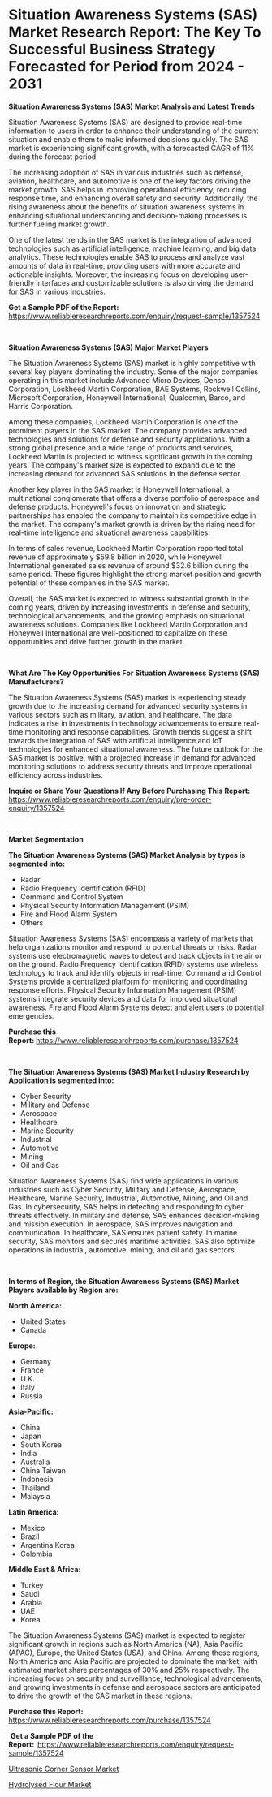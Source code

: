 <p><h1>Situation Awareness Systems (SAS) Market Research Report: The Key To Successful Business Strategy Forecasted for Period from 2024 - 2031</h1></p><p><strong>Situation Awareness Systems (SAS) Market Analysis and Latest Trends</strong></p>
<p><p>Situation Awareness Systems (SAS) are designed to provide real-time information to users in order to enhance their understanding of the current situation and enable them to make informed decisions quickly. The SAS market is experiencing significant growth, with a forecasted CAGR of 11% during the forecast period. </p><p>The increasing adoption of SAS in various industries such as defense, aviation, healthcare, and automotive is one of the key factors driving the market growth. SAS helps in improving operational efficiency, reducing response time, and enhancing overall safety and security. Additionally, the rising awareness about the benefits of situation awareness systems in enhancing situational understanding and decision-making processes is further fueling market growth.</p><p>One of the latest trends in the SAS market is the integration of advanced technologies such as artificial intelligence, machine learning, and big data analytics. These technologies enable SAS to process and analyze vast amounts of data in real-time, providing users with more accurate and actionable insights. Moreover, the increasing focus on developing user-friendly interfaces and customizable solutions is also driving the demand for SAS in various industries.</p></p>
<p><strong>Get a Sample PDF of the Report:&nbsp;</strong> <a href="https://www.reliableresearchreports.com/enquiry/request-sample/1357524">https://www.reliableresearchreports.com/enquiry/request-sample/1357524</a></p>
<p>&nbsp;</p>
<p><strong>Situation Awareness Systems (SAS) Major Market Players</strong></p>
<p><p>The Situation Awareness Systems (SAS) market is highly competitive with several key players dominating the industry. Some of the major companies operating in this market include Advanced Micro Devices, Denso Corporation, Lockheed Martin Corporation, BAE Systems, Rockwell Collins, Microsoft Corporation, Honeywell International, Qualcomm, Barco, and Harris Corporation.</p><p>Among these companies, Lockheed Martin Corporation is one of the prominent players in the SAS market. The company provides advanced technologies and solutions for defense and security applications. With a strong global presence and a wide range of products and services, Lockheed Martin is projected to witness significant growth in the coming years. The company's market size is expected to expand due to the increasing demand for advanced SAS solutions in the defense sector.</p><p>Another key player in the SAS market is Honeywell International, a multinational conglomerate that offers a diverse portfolio of aerospace and defense products. Honeywell's focus on innovation and strategic partnerships has enabled the company to maintain its competitive edge in the market. The company's market growth is driven by the rising need for real-time intelligence and situational awareness capabilities.</p><p>In terms of sales revenue, Lockheed Martin Corporation reported total revenue of approximately $59.8 billion in 2020, while Honeywell International generated sales revenue of around $32.6 billion during the same period. These figures highlight the strong market position and growth potential of these companies in the SAS market.</p><p>Overall, the SAS market is expected to witness substantial growth in the coming years, driven by increasing investments in defense and security, technological advancements, and the growing emphasis on situational awareness solutions. Companies like Lockheed Martin Corporation and Honeywell International are well-positioned to capitalize on these opportunities and drive further growth in the market.</p></p>
<p>&nbsp;</p>
<p><strong>What Are The Key Opportunities For Situation Awareness Systems (SAS) Manufacturers?</strong></p>
<p><p>The Situation Awareness Systems (SAS) market is experiencing steady growth due to the increasing demand for advanced security systems in various sectors such as military, aviation, and healthcare. The data indicates a rise in investments in technology advancements to ensure real-time monitoring and response capabilities. Growth trends suggest a shift towards the integration of SAS with artificial intelligence and IoT technologies for enhanced situational awareness. The future outlook for the SAS market is positive, with a projected increase in demand for advanced monitoring solutions to address security threats and improve operational efficiency across industries.</p></p>
<p><strong>Inquire or Share Your Questions If Any Before Purchasing This Report:</strong> <a href="https://www.reliableresearchreports.com/enquiry/pre-order-enquiry/1357524">https://www.reliableresearchreports.com/enquiry/pre-order-enquiry/1357524</a></p>
<p>&nbsp;</p>
<p><strong>Market Segmentation</strong></p>
<p><strong>The Situation Awareness Systems (SAS) Market Analysis by types is segmented into:</strong></p>
<p><ul><li>Radar</li><li>Radio Frequency Identification (RFID)</li><li>Command and Control System</li><li>Physical Security Information Management (PSIM)</li><li>Fire and Flood Alarm System</li><li>Others</li></ul></p>
<p><p>Situation Awareness Systems (SAS) encompass a variety of markets that help organizations monitor and respond to potential threats or risks. Radar systems use electromagnetic waves to detect and track objects in the air or on the ground. Radio Frequency Identification (RFID) systems use wireless technology to track and identify objects in real-time. Command and Control Systems provide a centralized platform for monitoring and coordinating response efforts. Physical Security Information Management (PSIM) systems integrate security devices and data for improved situational awareness. Fire and Flood Alarm Systems detect and alert users to potential emergencies.</p></p>
<p><strong>Purchase this Report:&nbsp;</strong><a href="https://www.reliableresearchreports.com/purchase/1357524">https://www.reliableresearchreports.com/purchase/1357524</a></p>
<p>&nbsp;</p>
<p><strong>The Situation Awareness Systems (SAS) Market Industry Research by Application is segmented into:</strong></p>
<p><ul><li>Cyber Security</li><li>Military and Defense</li><li>Aerospace</li><li>Healthcare</li><li>Marine Security</li><li>Industrial</li><li>Automotive</li><li>Mining</li><li>Oil and Gas</li></ul></p>
<p><p>Situation Awareness Systems (SAS) find wide applications in various industries such as Cyber Security, Military and Defense, Aerospace, Healthcare, Marine Security, Industrial, Automotive, Mining, and Oil and Gas. In cybersecurity, SAS helps in detecting and responding to cyber threats effectively. In military and defense, SAS enhances decision-making and mission execution. In aerospace, SAS improves navigation and communication. In healthcare, SAS ensures patient safety. In marine security, SAS monitors and secures maritime activities. SAS also optimize operations in industrial, automotive, mining, and oil and gas sectors.</p></p>
<p>&nbsp;</p>
<p><strong>In terms of Region, the Situation Awareness Systems (SAS) Market Players available by Region are:</strong></p>
<p>
    <p> <strong> North America: </strong>
        <ul>
            <li>United States</li>
            <li>Canada</li>
        </ul>
        </p> 
    <p> <strong> Europe: </strong>
        <ul>
            <li>Germany</li>
            <li>France</li>
            <li>U.K.</li>
            <li>Italy</li>
            <li>Russia</li>
        </ul>
        </p> 
    <p> <strong> Asia-Pacific: </strong>
        <ul>
            <li>China</li>
            <li>Japan</li>
            <li>South Korea</li>
            <li>India</li>
            <li>Australia</li>
            <li>China Taiwan</li>
            <li>Indonesia</li>
            <li>Thailand</li>
            <li>Malaysia</li>
        </ul>
        </p> 
    <p> <strong> Latin America: </strong>
        <ul>
            <li>Mexico</li>
            <li>Brazil</li>
            <li>Argentina Korea</li>
            <li>Colombia</li>
        </ul>
        </p> 
    <p> <strong> Middle East & Africa: </strong>
        <ul>
            <li>Turkey</li>
            <li>Saudi</li>
            <li>Arabia</li>
            <li>UAE</li>
            <li>Korea</li>
        </ul>
    </p>
    </p>
<p><p>The Situation Awareness Systems (SAS) market is expected to register significant growth in regions such as North America (NA), Asia Pacific (APAC), Europe, the United States (USA), and China. Among these regions, North America and Asia Pacific are projected to dominate the market, with estimated market share percentages of 30% and 25% respectively. The increasing focus on security and surveillance, technological advancements, and growing investments in defense and aerospace sectors are anticipated to drive the growth of the SAS market in these regions.</p></p>
<p><strong>Purchase this Report: </strong><a href="https://www.reliableresearchreports.com/purchase/1357524">https://www.reliableresearchreports.com/purchase/1357524</a></p>
<p>&nbsp;<strong>Get a Sample PDF of the Report:&nbsp;&nbsp;</strong><a href="https://www.reliableresearchreports.com/enquiry/request-sample/1357524">https://www.reliableresearchreports.com/enquiry/request-sample/1357524</a></p>
<p><strong></strong></p>
<p><p><a href="https://github.com/yoshih12/Market-Research-Report-List-1/blob/main/ultrasonic-corner-sensor-market.md">Ultrasonic Corner Sensor Market</a></p><p><a href="https://github.com/aashishrp02/Market-Research-Report-List-2/blob/main/hydrolysed-flour-market.md">Hydrolysed Flour Market</a></p></p>